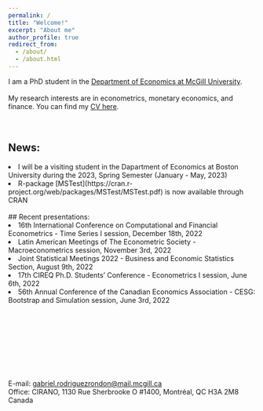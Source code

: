 ```yaml
---
permalink: /
title: "Welcome!"
excerpt: "About me"
author_profile: true
redirect_from: 
  - /about/
  - /about.html
---
```

I am a PhD student in the [Department of Economics at McGill University](https://www.mcgill.ca/economics/). 
<br />
<br />
My research interests are in econometrics, monetary economics, and finance. You can find my [CV here](https://roga11.github.io/gabrielrodriguez.github.io/files/GRodriguezRondon_CV20220911.pdf).
<br />
<br />
<br />
## News:
<li>I will be a visiting student in the Dapartment of Economics at Boston University during the 2023, Spring Semester (January - May, 2023)</li>

<li>R-package [MSTest](https://cran.r-project.org/web/packages/MSTest/MSTest.pdf) is now available through CRAN </li>
<br />
## Recent presentations:
<li>16th International Conference on Computational and Financial Econometrics - Time Series I session, December 18th, 2022</li>

<li>Latin American Meetings of The Econometric Society - Macroeconometrics session, November 3rd, 2022</li>

<li>Joint Statistical Meetings 2022 - Business and Economic Statistics Section, August 9th, 2022</li>

<li>17th CIREQ Ph.D. Students’ Conference - Econometrics I session, June 6th, 2022</li>

<li>56th Annual Conference of the Canadian Economics Association - CESG: Bootstrap and Simulation session, June 3rd, 2022</li>
<br />
<br />
<br />
<br />
<br />
<br />
<br />
<br />
<br />
E-mail: <a href="mailto:gabriel.rodriguezrondon@mail.mcgill.ca">gabriel.rodriguezrondon@mail.mcgill.ca</a>
<br />
Office: CIRANO, 1130 Rue Sherbrooke O #1400, Montréal, QC H3A 2M8 Canada
